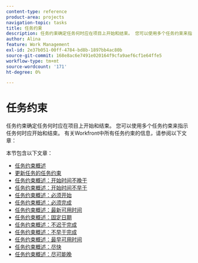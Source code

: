 ```yaml
---
content-type: reference
product-area: projects
navigation-topic: tasks
title: 任务约束
description: 任务约束确定任务何时应在项目上开始和结束。 您可以使用多个任务约束来指示任务何时应开始和结束。 有关Workfront中所有任务约束的信息，请参阅以下文章。
author: Alina
feature: Work Management
exl-id: 2e37b051-00ff-4784-bd8b-1897bb4ac80b
source-git-commit: 168e8ac6e7491e020164f9cfa9aef6cf1e64ffe5
workflow-type: tm+mt
source-wordcount: '171'
ht-degree: 0%

---
```


# 任务约束

任务约束确定任务何时应在项目上开始和结束。 您可以使用多个任务约束来指示任务何时应开始和结束。 有关Workfront中所有任务约束的信息，请参阅以下文章：

本节包含以下文章：

* [任务约束概述](../../../manage-work/tasks/task-constraints/task-constraint-overview.md)
* [更新任务的任务约束](../../../manage-work/tasks/task-constraints/update-task-constraint-of-task.md)
* [任务约束概述：开始时间不晚于](../../../manage-work/tasks/task-constraints/start-no-later-than.md)
* [任务约束概述：开始时间不早于](../../../manage-work/tasks/task-constraints/start-no-earlier-than.md)
* [任务约束概述：必须开始](../../../manage-work/tasks/task-constraints/must-start-on.md)
* [任务约束概述：必须完成](../../../manage-work/tasks/task-constraints/must-finish-on.md)
* [任务约束概述：最新可用时间](../../../manage-work/tasks/task-constraints/latest-available-time.md)
* [任务约束概述：固定日期](../../../manage-work/tasks/task-constraints/fixed-dates.md)
* [任务约束概述：不迟于完成](../../../manage-work/tasks/task-constraints/finish-no-later-than.md)
* [任务约束概述：不早于完成](../../../manage-work/tasks/task-constraints/finish-no-earlier-than.md)
* [任务约束概述：最早可用时间](../../../manage-work/tasks/task-constraints/earliest-available-time.md)
* [任务约束概述：尽快](../../../manage-work/tasks/task-constraints/as-soon-as-possible.md)
* [任务约束概述：尽可能晚](../../../manage-work/tasks/task-constraints/as-late-as-possible.md)

